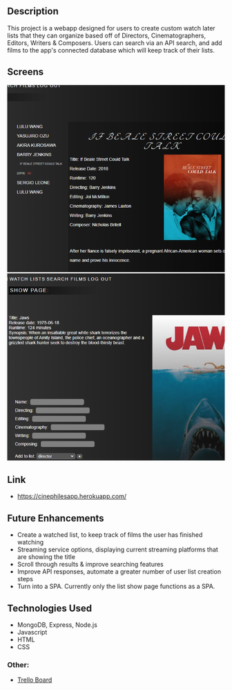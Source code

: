 ## Description
 This project is a webapp designed for users to create custom watch later lists that they can organize based off of Directors, Cinematographers, Editors, Writers & Composers.  Users can search via an API search, and add films to the app's connected database which will keep track of their lists.
 
## Screens
![showpage](public/images/screens2.png "show page") ![lists page](public/images/screens1.png "lists page")

## Link
* https://cinephilesapp.herokuapp.com/

## Future Enhancements
* Create a watched list, to keep track of films the user has finished watching
* Streaming service options, displaying current streaming platforms that are showing the title
* Scroll through results & improve searching features
* Improve API responses, automate a greater number of user list creation steps
* Turn into a SPA.  Currently only the list show page functions as a SPA.

## Technologies Used
* MongoDB, Express, Node.js
* Javascript
* HTML
* CSS



### Other:
* [Trello Board](https://trello.com/b/XiAC1KjD/cinephile)
